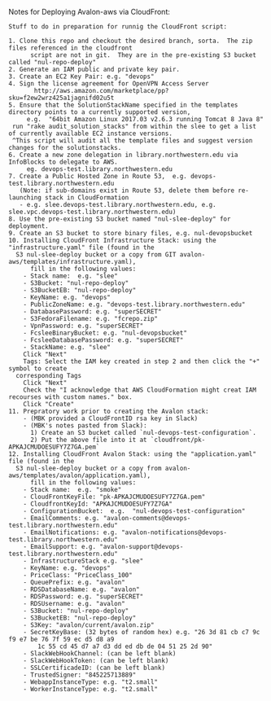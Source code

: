 Notes for Deploying Avalon-aws via CloudFront:

    Stuff to do in preparation for runnig the CloudFront script:

    1. Clone this repo and checkout the desired branch, sorta.  The zip files referenced in the cloudfront
          script are not in git.  They are in the pre-existing S3 bucket called "nul-repo-deploy"
    2. Generate an IAM public and private key pair.
    3. Create an EC2 Key Pair: e.g. "devops"
    4. Sign the license agreement for OpenVPN Access Server
           http://aws.amazon.com/marketplace/pp?sku=f2ew2wrz425a1jagnifd02u5t
    5. Ensure that the SolutionStackName specified in the templates directory points to a currently supported version,
         e.g.  "64bit Amazon Linux 2017.03 v2.6.3 running Tomcat 8 Java 8"
	 run "rake audit_solution_stacks" from within the slee to get a list of currently available EC2 instance versions.
	 ^This script will audit all the template files and suggest version changes for the solutionstacks.
    6. Create a new zone delegation in library.northwestern.edu via InfoBlocks to delegate to AWS.  
         eg. devops-test.library.northwestern.edu
    7. Create a Public Hosted Zone in Route 53,  e.g. devops-test.library.northwestern.edu
       (Note: if sub-domains exist in Route 53, delete them before re-launching stack in CloudFormation
       - e.g. slee.devops-test.library.northwestern.edu, e.g. slee.vpc.devops-test.library.northwestern.edu)
    8. Use the pre-existing S3 bucket named "nul-slee-deploy" for deployment.
    9. Create an S3 bucket to store binary files, e.g. nul-devopsbucket
    10. Installing CloudFront Infrastructure Stack: using the "infrastructure.yaml" file (found in the 
   	  S3 nul-slee-deploy bucket or a copy from GIT avalon-aws/templates/infrastructure.yaml), 
          fill in the following values:
        - Stack name:  e.g. "slee"
        - S3Bucket: "nul-repo-deploy"
        - S3BucketEB: "nul-repo-deploy"
        - KeyName: e.g. "devops"
        - PublicZoneName: e.g. "devops-test.library.northwestern.edu"
        - DatabasePassword: e.g. "superSECRET"
        - S3FedoraFilename: e.g. "fcrepo.zip"
        - VpnPassword: e.g. "superSECRET"
        - FcsleeBinaryBucket: e.g. "nul-devopsbucket"
        - FcsleeDatabasePassword: e.g. "superSECRET"
        - StackName: e.g. "slee"
        Click "Next"
        Tags: Select the IAM key created in step 2 and then click the "+" symbol to create 
	  corresponding Tags
        Click "Next"
        Check the "I acknowledge that AWS CloudFormation might creat IAM recourses with custom names." box.
        Click "Create"
    11. Prepratory work prior to creating the Avalon stack: 
        - (MBK provided a CloudFrontID rsa key in Slack)
        - (MBK's notes pasted from Slack):
          1) Create an S3 bucket called `nul-devops-test-configuration`.
          2) Put the above file into it at `cloudfront/pk-APKAJCMUDOESUFY7Z7GA.pem`
    12. Installing CloudFront Avalon Stack: using the "application.yaml" file (found in the 
   	  S3 nul-slee-deploy bucket or a copy from avalon-aws/templates/avalon/application.yaml), 
          fill in the following values:
        - Stack name:  e.g. "smoke"
        - CloudFrontKeyFile: "pk-APKAJCMUDOESUFY7Z7GA.pem"
        - CloudfrontKeyId: "APKAJCMUDOESUFY7Z7GA"
        - ConfigurationBucket:  e.g.  "nul-devops-test-configuration"
        - EmailComments: e.g. "avalon-comments@devops-test.library.northwestern.edu"
        - EmailNotifications: e.g. "avalon-notifications@devops-test.library.northwestern.edu"
        - EmailSupport: e.g. "avalon-support@devops-test.library.northwestern.edu"
        - InfrastructureStack e.g. "slee"
        - KeyName: e.g. "devops"
        - PriceClass: "PriceClass_100"
        - QueuePrefix: e.g. "avalon"
        - RDSDatabaseName: e.g. "avalon"
        - RDSPassword: e.g. "superSECRET"
        - RDSUsername: e.g. "avalon"
        - S3Bucket: "nul-repo-deploy"
        - S3BucketEB: "nul-repo-deploy"
        - S3Key: "avalon/current/avalon.zip"
        - SecretKeyBase: (32 bytes of random hex) e.g. "26 3d 81 cb c7 9c f9 e7 be 76 7f 59 ec d5 d8 a9 
            1c 55 cd 45 d7 a7 d3 dd ed db de 04 51 25 2d 90"
        - SlackWebHookChannel: (can be left blank)
        - SlackWebHookToken: (can be left blank)
        - SSLCertificadeID: (can be left blank) 
        - TrustedSigner: "845225713889"
        - WebappInstanceType: e.g. "t2.small"
        - WorkerInstanceType: e.g. "t2.small"

